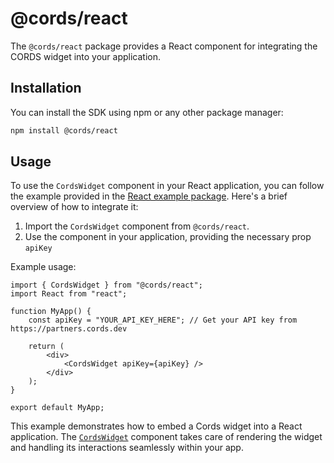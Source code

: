 # @cords/react

The `@cords/react` package provides a React component for integrating the CORDS widget into your application.

## Installation

You can install the SDK using npm or any other package manager:

```bash
npm install @cords/react
```

## Usage

To use the `CordsWidget` component in your React application, you can follow the example provided in the [React example package](/examples/react/src/App.tsx). Here's a brief overview of how to integrate it:

1. Import the `CordsWidget` component from `@cords/react`.
2. Use the component in your application, providing the necessary prop `apiKey`

Example usage:

```tsx
import { CordsWidget } from "@cords/react";
import React from "react";

function MyApp() {
	const apiKey = "YOUR_API_KEY_HERE"; // Get your API key from https://partners.cords.dev

	return (
		<div>
			<CordsWidget apiKey={apiKey} />
		</div>
	);
}

export default MyApp;
```

This example demonstrates how to embed a Cords widget into a React application. The [`CordsWidget`](command:_github.copilot.openSymbolFromReferences?%5B%7B%22%24mid%22%3A1%2C%22path%22%3A%22%2FUsers%2Fbillyhawkes%2FLocal%20Sites%2Fcords-test%2Fapp%2Fpublic%2Fwp-content%2Fplugins%2FCords-WP-Plugin%2Fpackages%2Freact%2Fdist%2Findex.d.ts%22%2C%22scheme%22%3A%22file%22%7D%2C%7B%22line%22%3A2%2C%22character%22%3A0%7D%5D "packages/react/dist/index.d.ts") component takes care of rendering the widget and handling its interactions seamlessly within your app.
